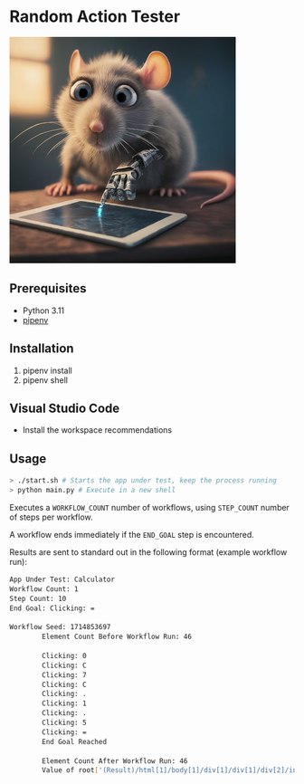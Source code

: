 # Random Action Tester

![logo - an image of a cute looking rat, in the 3d animation style of ratatouille, part robot, testing software on a mobile device](/docs/logo-400.jpeg)

## Prerequisites

- Python 3.11
- [pipenv](https://pypi.org/project/pipenv/#installation)

## Installation

1. pipenv install
1. pipenv shell

## Visual Studio Code

- Install the workspace recommendations

## Usage

```bash
> ./start.sh # Starts the app under test, keep the process running
> python main.py # Execute in a new shell
```

Executes a `WORKFLOW_COUNT` number of workflows, using `STEP_COUNT` number of steps per workflow.

A workflow ends immediately if the `END_GOAL` step is encountered.

Results are sent to standard out in the following format (example workflow run):

```bash
App Under Test: Calculator
Workflow Count: 1
Step Count: 10
End Goal: Clicking: =

Workflow Seed: 1714853697
        Element Count Before Workflow Run: 46

        Clicking: 0
        Clicking: C
        Clicking: 7
        Clicking: C
        Clicking: .
        Clicking: 1
        Clicking: .
        Clicking: 5
        Clicking: =
        End Goal Reached

        Element Count After Workflow Run: 46
        Value of root['(Result)/html[1]/body[1]/div[1]/div[1]/div[2]/input[1]'].value changed from "" to ".1.5".
```
